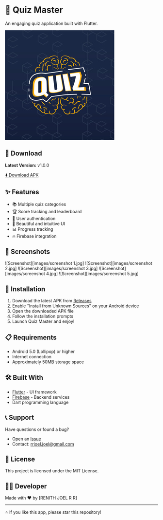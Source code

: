 # 🎯 Quiz Master

An engaging quiz application built with Flutter.

![App Icon](images/quizmas.png)



## 📱 Download

**Latest Version:** v1.0.0

[⬇️ Download APK](https://github.com/230701263/quiz-master-app/releases/download/v1.0.0/Quiz.Master.apk)

## ✨ Features

- 📚 Multiple quiz categories
- 🏆 Score tracking and leaderboard
- 👤 User authentication
- 🎨 Beautiful and intuitive UI
- 📊 Progress tracking
- 🔥 Firebase integration

## 📸 Screenshots

![Screenshot][images/screenshot 1.jpg]
![Screenshot][images/screenshot 2.jpg]
![Screenshot][images/screenshot 3.jpg]
![Screenshot][images/screenshot 4.jpg]
![Screenshot][images/screenshot 5.jpg]

## 🚀 Installation

1. Download the latest APK from [Releases](https://github.com/230701263/quiz-master-app/releases/download/v1.0.0/Quiz.Master.apk)
2. Enable "Install from Unknown Sources" on your Android device
3. Open the downloaded APK file
4. Follow the installation prompts
5. Launch Quiz Master and enjoy!

## 📋 Requirements

- Android 5.0 (Lollipop) or higher
- Internet connection
- Approximately 50MB storage space

## 🛠️ Built With

- [Flutter](https://flutter.dev/) - UI framework
- [Firebase](https://firebase.google.com/) - Backend services
- Dart programming language

## 📞 Support

Have questions or found a bug?
- Open an [Issue](https://github.com/230701263/quiz-master-app/releases/download/v1.0.0/Quiz.Master.apk)
- Contact: rrjoel.joel@gmail.com

## 📄 License

This project is licensed under the MIT License.

## 👨‍💻 Developer

Made with ❤️ by [RENITH JOEL R R]

---

⭐ If you like this app, please star this repository!
